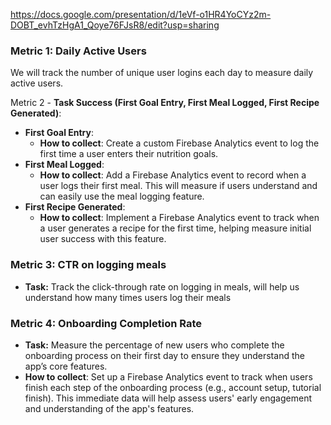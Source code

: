 https://docs.google.com/presentation/d/1eVf-o1HR4YoCYz2m-DOBT_evhTzHgA1_Qoye76FJsR8/edit?usp=sharing

### Metric 1: Daily Active Users

We will track the number of unique user logins each day to measure daily active users.

Metric 2 -
**Task Success (First Goal Entry, First Meal Logged, First Recipe Generated)**:
   - **First Goal Entry**:
     - **How to collect**: Create a custom Firebase Analytics event to log the first time a user enters their nutrition goals.
   - **First Meal Logged**:
     - **How to collect**: Add a Firebase Analytics event to record when a user logs their first meal. This will measure if users understand and can easily use the meal logging feature.
   - **First Recipe Generated**:
     - **How to collect**: Implement a Firebase Analytics event to track when a user generates a recipe for the first time, helping measure initial user success with this feature.


### Metric 3: CTR on logging meals
- **Task:** Track the click-through rate on logging in meals, will help us understand how many times users log their meals

### Metric 4: Onboarding Completion Rate
- **Task:** Measure the percentage of new users who complete the onboarding process on their first day to ensure they understand the app’s core features.
- **How to collect**: Set up a Firebase Analytics event to track when users finish each step of the onboarding process (e.g., account setup, tutorial finish). This immediate data will help assess users' early engagement and understanding of the app's features.


